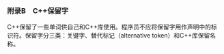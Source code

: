 ### 附录B　C++保留字

C++保留了一些单词供自己和C++库使用。程序员不应将保留字用作声明中的标识符。保留字分三类：关键字、替代标记（alternative token）和C++库保留名称。

